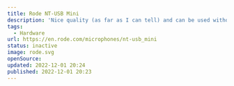 ```yaml
---
title: Rode NT-USB Mini
description: 'Nice quality (as far as I can tell) and can be used without an arm.'
tags:
  - Hardware
url: https://en.rode.com/microphones/nt-usb_mini
status: inactive
image: rode.svg
openSource:
updated: 2022-12-01 20:24
published: 2022-12-01 20:23
---
```

